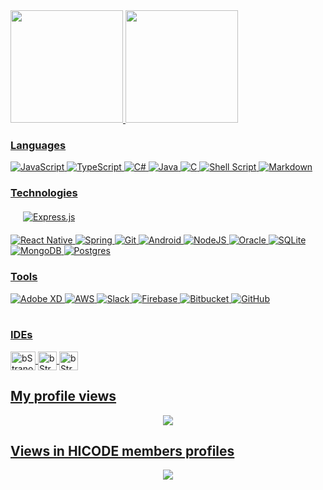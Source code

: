 
<a href="https://github.com/bStrano">
  <img height="180em" src="https://github-readme-stats-eight-theta.vercel.app/api?username=bStrano&show_icons=true&theme=dracula&include_all_commits=true&count_private=true"/>
  <img height="180em" src="https://github-readme-stats-eight-theta.vercel.app/api/top-langs/?username=bStrano&layout=compact&langs_count=8&theme=dracula"/>
<div>
  
### Languages

<img alt="JavaScript" style='margin-vertical: 10' src="https://img.shields.io/badge/javascript%20-%23323330.svg?&style=for-the-badge&logo=javascript&logoColor=%23F7DF1E"/>
<img alt="TypeScript" src="https://img.shields.io/badge/typescript%20-%23007ACC.svg?&style=for-the-badge&logo=typescript&logoColor=white"/>
<img alt="C#" src="https://img.shields.io/badge/c%23%20-%23239120.svg?&style=for-the-badge&logo=c-sharp&logoColor=white"/>
<img alt="Java" src="https://img.shields.io/badge/java-%23ED8B00.svg?&style=for-the-badge&logo=java&logoColor=white"/>
<img alt="C" src="https://img.shields.io/badge/c%20-%2300599C.svg?&style=for-the-badge&logo=c&logoColor=white"/>
<img alt="Shell Script" src="https://img.shields.io/badge/shell_script%20-%23121011.svg?&style=for-the-badge&logo=gnu-bash&logoColor=white"/>
<img alt="Markdown" src="https://img.shields.io/badge/markdown-%23000000.svg?&style=for-the-badge&logo=markdown&logoColor=white"/>

### Technologies
<div style="margin: 20px" >
  <img alt="Express.js" src="https://img.shields.io/badge/express.js%20-%23404d59.svg?&style=for-the-badge"/>
</div>
 <img alt="React Native" src="https://img.shields.io/badge/react_native%20-%2320232a.svg?&style=for-the-badge&logo=react&logoColor=%2361DAFB"/>
 <img alt="Spring" src="https://img.shields.io/badge/spring%20-%236DB33F.svg?&style=for-the-badge&logo=spring&logoColor=white"/>
 <img alt="Git" src="https://img.shields.io/badge/git%20-%23F05033.svg?&style=for-the-badge&logo=git&logoColor=white"/>
 <img alt="Android" src="https://img.shields.io/badge/Android-3DDC84?style=for-the-badge&logo=android&logoColor=white" />
 <img alt="NodeJS" src="https://img.shields.io/badge/node.js%20-%2343853D.svg?&style=for-the-badge&logo=node.js&logoColor=white"/>
 <img alt="Oracle" src ="https://img.shields.io/badge/oracle%20-%23F00000.svg?&style=for-the-badge&logo=oracle&logoColor=white" />
 <img alt="SQLite" src ="https://img.shields.io/badge/sqlite-%2307405e.svg?&style=for-the-badge&logo=sqlite&logoColor=white"/>
 <img alt="MongoDB" src ="https://img.shields.io/badge/MongoDB-%234ea94b.svg?&style=for-the-badge&logo=mongodb&logoColor=white"/>
 <img alt="Postgres" src ="https://img.shields.io/badge/postgres-%23316192.svg?&style=for-the-badge&logo=postgresql&logoColor=white"/>
 
 ### Tools
 
 <img alt="Adobe XD" src="https://img.shields.io/badge/adobe%20xd%20-%23FF26BE.svg?&style=for-the-badge&logo=adobe%20xd&logoColor=white"/>
<img alt="AWS" src="https://img.shields.io/badge/AWS%20-%23FF9900.svg?&style=for-the-badge&logo=amazon-aws&logoColor=white"/>
 <img alt="Slack" src="https://img.shields.io/badge/Slack-4A154B?style=for-the-badge&logo=slack&logoColor=white" />
 	<img alt="Firebase" src="https://img.shields.io/badge/firebase%20-%23039BE5.svg?&style=for-the-badge&logo=firebase"/>
  <img alt="Bitbucket" src="https://img.shields.io/badge/bitbucket%20-%230047B3.svg?&style=for-the-badge&logo=bitbucket&logoColor=white"/>
  <img alt="GitHub" src="https://img.shields.io/badge/github%20-%23121011.svg?&style=for-the-badge&logo=github&logoColor=white"/>
<div style="display: inline_block"><br>
  
  ### IDEs
 
  <img align="center" alt="bStrano-Js" height="30" width="40" src="https://cdn.worldvectorlogo.com/logos/webstorm-icon.svg">
  <img align="center" alt="bStrano-Ts" height="30" width="30" src="https://upload.wikimedia.org/wikipedia/commons/thumb/c/c9/DataGrip.svg/1200px-DataGrip.svg.png">
    <img align="center" alt="bStrano-Ts" height="30" width="30" src="https://cdn.worldvectorlogo.com/logos/mongodb-icon-1.svg">
</div>

<p align="center"> 

 ## My profile views <br>
 <p align="center"> 
   <img alingn="center" src="https://profile-counter.glitch.me/bStrano/count.svg" />
 </p>

 ## Views in HICODE members profiles<br>
 <p align="center"> 
   <img alingn="center" src="https://profile-counter.glitch.me/hitcode/count.svg" />
 </p>

</p>

<!--
**bStrano/bStrano** is a ✨ _special_ ✨ repository because its `README.md` (this file) appears on your GitHub profile.

Here are some ideas to get you started:

- 🔭 I’m currently working on ...
- 🌱 I’m currently learning ...
- 👯 I’m looking to collaborate on ...
- 🤔 I’m looking for help with ...
- 💬 Ask me about ...
- 📫 How to reach me: ...
- 😄 Pronouns: ...
- ⚡ Fun fact: ...
-->

